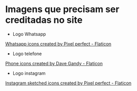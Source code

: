 # Imagens que precisam ser creditadas no site

- Logo Whatsapp

<a href="https://www.flaticon.com/free-icons/whatsapp" title="whatsapp icons">Whatsapp icons created by Pixel perfect - Flaticon</a>

- Logo telefone

<a href="https://www.flaticon.com/free-icons/phone" title="phone icons">Phone icons created by Dave Gandy - Flaticon</a>

- Logo instagram

<a href="https://www.flaticon.com/free-icons/instagram-sketched" title="instagram sketched icons">Instagram sketched icons created by Pixel perfect - Flaticon</a>